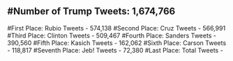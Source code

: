 #Number of Trump Tweets: 1,674,766
---
#First Place: Rubio Tweets - 574,138
#Second Place: Cruz Tweets - 566,991
#Third Place: Clinton Tweets - 509,467
#Fourth Place: Sanders Tweets - 390,560
#Fifth Place: Kasich Tweets - 162,062
#Sixth Place: Carson Tweets - 118,817
#Seventh Place: Jeb! Tweets - 72,380
#Last Place: Total Tweets -  
